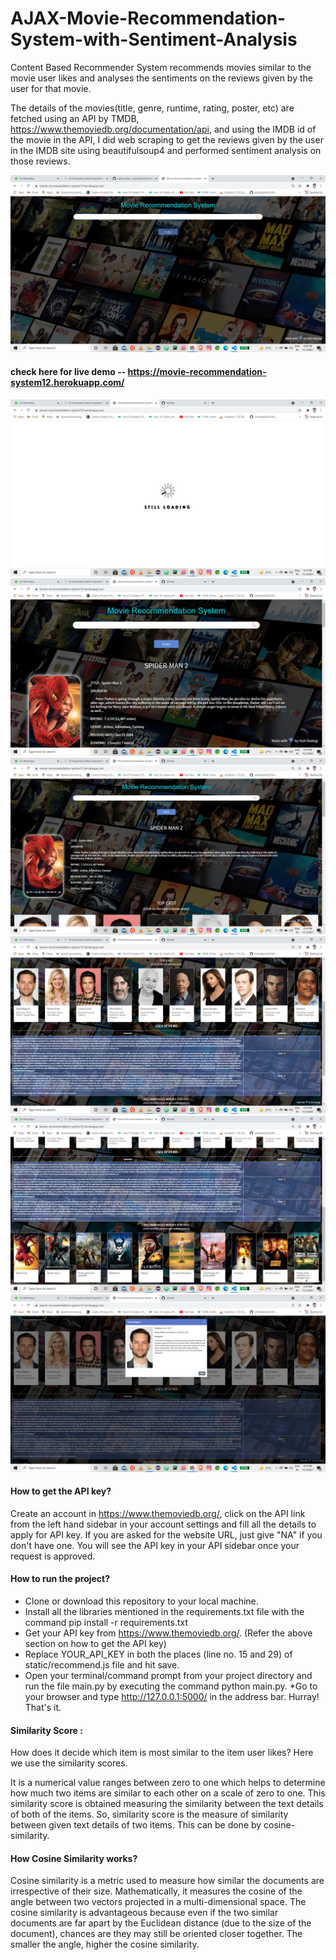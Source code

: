 # AJAX-Movie-Recommendation-System-with-Sentiment-Analysis

Content Based Recommender System recommends movies similar to the movie user likes and analyses the sentiments on the reviews given by the user for that movie.

The details of the movies(title, genre, runtime, rating, poster, etc) are fetched using an API by TMDB, https://www.themoviedb.org/documentation/api, and using the IMDB id of the movie in the API, I did web scraping to get the reviews given by the user in the IMDB site using beautifulsoup4 and performed sentiment analysis on those reviews.


![](Screenshot%20(1465).png)

#### check here for live demo -- https://movie-recommendation-system12.herokuapp.com/


![](Screenshot%20(1459).png)
![](Screenshot%20(1460).png)
![](Screenshot%20(1461).png)
![](Screenshot%20(1462).png)
![](Screenshot%20(1463).png)
![](Screenshot%20(1464).png)



#### How to get the API key?

Create an account in https://www.themoviedb.org/, click on the API link from the left hand sidebar in your account settings and fill all the details to apply for API key. If you are asked for the website URL, just give "NA" if you don't have one. You will see the API key in your API sidebar once your request is approved.


#### How to run the project?

* Clone or download this repository to your local machine.
* Install all the libraries mentioned in the requirements.txt file with the command pip install -r requirements.txt
* Get your API key from https://www.themoviedb.org/. (Refer the above section on how to get the API key)
* Replace YOUR_API_KEY in both the places (line no. 15 and 29) of static/recommend.js file and hit save.
* Open your terminal/command prompt from your project directory and run the file main.py by executing the command python main.py.
*Go to your browser and type http://127.0.0.1:5000/ in the address bar.
Hurray! That's it.

#### Similarity Score :
How does it decide which item is most similar to the item user likes? Here we use the similarity scores.

It is a numerical value ranges between zero to one which helps to determine how much two items are similar to each other on a scale of zero to one. This similarity score is obtained measuring the similarity between the text details of both of the items. So, similarity score is the measure of similarity between given text details of two items. This can be done by cosine-similarity.

#### How Cosine Similarity works?
Cosine similarity is a metric used to measure how similar the documents are irrespective of their size. Mathematically, it measures the cosine of the angle between two vectors projected in a multi-dimensional space. The cosine similarity is advantageous because even if the two similar documents are far apart by the Euclidean distance (due to the size of the document), chances are they may still be oriented closer together. The smaller the angle, higher the cosine similarity.


